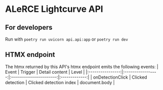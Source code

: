 # ALeRCE Lightcurve API
## For developers
Run with `poetry run uvicorn api.api:app` or `poetry run dev`
## HTMX endpoint
The htmx returned by this API's htmx endpoint emits the following events:
|       Event      |       Trigger     |      Detail content     |     Level     |
|:----------------:|:-----------------:|:-----------------------:|:-------------:|
| onDetectionClick | Clicked detection | Clicked detection index | document.body |

